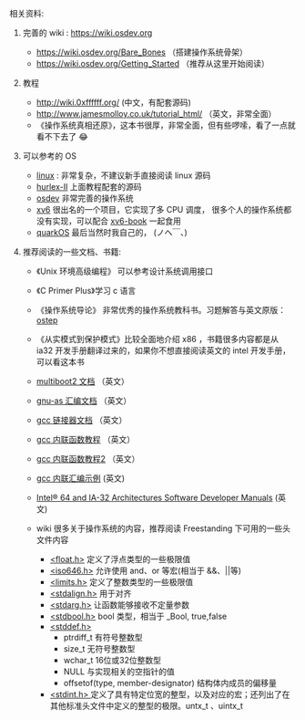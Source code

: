 相关资料:

1. 完善的 wiki  : https://wiki.osdev.org

   - https://wiki.osdev.org/Bare_Bones  （搭建操作系统骨架）
   -  https://wiki.osdev.org/Getting_Started  （推荐从这里开始阅读）

   

2. 教程
   -  http://wiki.0xffffff.org/ (中文，有配套源码)
   - http://www.jamesmolloy.co.uk/tutorial_html/ （英文，非常全面）
   - 《操作系统真相还原》，这本书很厚，非常全面，但有些啰嗦，看了一点就看不下去了 😂



3. 可以参考的 OS
   - [linux](https://github.com/torvalds/linux) : 非常复杂，不建议新手直接阅读 linux 源码
   - [hurlex-II](https://github.com/hurley25/Hurlex-II)  上面教程配套的源码
   - [osdev](https://github.com/pdoane/osdev) 非常完善的操作系统
   - [xv6](https://github.com/mit-pdos/xv6-public) 很出名的一个项目，它实现了多 CPU 调度， 很多个人的操作系统都没有实现，可以配合 [xv6-book](https://th0ar.gitbooks.io/xv6-chinese/content/) 一起食用
   - [quarkOS](https://github.com/joshuap233/quarkOS) 最后当然时我自己的， (ノへ￣、)



4. 推荐阅读的一些文档、书籍:

   - 《Unix 环境高级编程》 可以参考设计系统调用接口
   - 《C Primer Plus》学习 c 语言

   - 《操作系统导论》 非常优秀的操作系统教科书。习题解答与英文原版：[ostep](https://github.com/joshuap233/Operating-Systems-Three-Easy-Pieces-NOTES)
   - 《从实模式到保护模式》比较全面地介绍 x86 ，书籍很多内容都是从 ia32 开发手册翻译过来的，如果你不想直接阅读英文的 intel 开发手册，可以看这本书
   -  [multiboot2 文档](https://www.gnu.org/software/grub/manual/multiboot2/multiboot.html) （英文）
   - [gnu-as 汇编文档](https://sourceware.org/binutils/docs/as/index.html#SEC_Contents) （英文）
   - [gcc 链接器文档](https://sourceware.org/binutils/docs/ld/index.html#SEC_Contents) （英文）
   - [gcc 内联函数教程](https://www.ibiblio.org/gferg/ldp/GCC-Inline-Assembly-HOWTO.html) （英文）
   - [gcc 内联函数教程2](https://wiki.osdev.org/Inline_Assembly)  （英文）
   - [gcc 内联汇编示例](https://wiki.osdev.org/Inline_Assembly/Examples#LIDT) (英文)
   - [Intel® 64 and IA-32 Architectures Software Developer Manuals](https://software.intel.com/content/www/cn/zh/develop/articles/intel-sdm.html) (英文)
   - wiki 很多关于操作系统的内容，推荐阅读 Freestanding 下可用的一些头文件内容
     - [<float.h>](https://zh.wikipedia.org/wiki/Float.h)    定义了浮点类型的一些极限值
     - [<iso646.h>](https://zh.wikipedia.org/wiki/C%E6%9B%BF%E4%BB%A3%E6%A0%87%E8%AE%B0)  允许使用 and、or 等宏(相当于 &&、||等)
     - [<limits.h>](https://zh.wikipedia.org/wiki/Limits.h) 定义了整数类型的一些极限值
     - [<stdalign.h>](https://zh.wikipedia.org/wiki/Stdalign.h) 用于对齐
     - [<stdarg.h>](https://zh.wikipedia.org/wiki/Stdarg.h) 让函数能够接收不定量参数
     - [<stdbool.h>](https://zh.wikipedia.org/wiki/Stdbool.h) bool 类型，相当于 _Bool, true,false
     - [<stddef.h>](https://zh.wikipedia.org/wiki/Stddef.h)
       - ptrdiff_t 有符号整数型
       - size_t 无符号整数型
       - wchar_t 16位或32位整数型
       - NULL 与实现相关的空指针的值
       - offsetof(type, member-designator) 结构体内成员的偏移量
     - [<stdint.h> ](https://zh.wikipedia.org/zh-hans/Stdint.h) 定义了具有特定位宽的整型，以及对应的宏；还列出了在其他标准头文件中定义的整型的极限。untx_t 、uintx_t
    